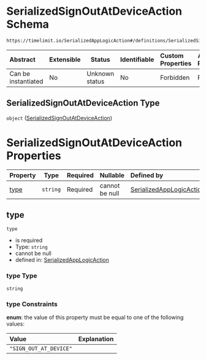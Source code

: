 # SerializedSignOutAtDeviceAction Schema

```txt
https://timelimit.io/SerializedAppLogicAction#/definitions/SerializedSignOutAtDeviceAction
```




| Abstract            | Extensible | Status         | Identifiable | Custom Properties | Additional Properties | Access Restrictions | Defined In                                                                                            |
| :------------------ | ---------- | -------------- | ------------ | :---------------- | --------------------- | ------------------- | ----------------------------------------------------------------------------------------------------- |
| Can be instantiated | No         | Unknown status | No           | Forbidden         | Forbidden             | none                | [SerializedAppLogicAction.schema.json\*](SerializedAppLogicAction.schema.json "open original schema") |

## SerializedSignOutAtDeviceAction Type

`object` ([SerializedSignOutAtDeviceAction](serializedapplogicaction-definitions-serializedsignoutatdeviceaction.md))

# SerializedSignOutAtDeviceAction Properties

| Property      | Type     | Required | Nullable       | Defined by                                                                                                                                                                                                                            |
| :------------ | -------- | -------- | -------------- | :------------------------------------------------------------------------------------------------------------------------------------------------------------------------------------------------------------------------------------ |
| [type](#type) | `string` | Required | cannot be null | [SerializedAppLogicAction](serializedapplogicaction-definitions-serializedsignoutatdeviceaction-properties-type.md "https&#x3A;//timelimit.io/SerializedAppLogicAction#/definitions/SerializedSignOutAtDeviceAction/properties/type") |

## type




`type`

-   is required
-   Type: `string`
-   cannot be null
-   defined in: [SerializedAppLogicAction](serializedapplogicaction-definitions-serializedsignoutatdeviceaction-properties-type.md "https&#x3A;//timelimit.io/SerializedAppLogicAction#/definitions/SerializedSignOutAtDeviceAction/properties/type")

### type Type

`string`

### type Constraints

**enum**: the value of this property must be equal to one of the following values:

| Value                  | Explanation |
| :--------------------- | ----------- |
| `"SIGN_OUT_AT_DEVICE"` |             |
